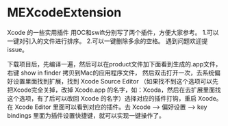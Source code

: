 # MEXcodeExtension
Xcode 的一些实用插件
用OC和swift分别写了两个插件，方便大家参考。
1.可以一键对引入的文件进行排序。
2.可以一键删除多余的空格。
遇到问题欢迎提issue。

下载项目后，先编译一遍，然后可以在product文件加下面看到生成的.app文件，
右键 show in finder 拷贝到Mac的应用程序文件，
然后双击打开一次，去系统偏好设置里面找到扩展，找到 Xcode Source Editor （如果找不到这个选项可以先把Xcode完全关掉，改掉 Xcode.app 的名字，如：Xcoda，然后在去扩展里面找这个选项，有了后可以改回 Xcode 的名字）选择对应的插件打钩，重启 Xcode。
在 Xcode Editor 里面可以看到对应的插件。去 Xcode —> 偏好设置 —> key bindings 里面为插件设置快捷键，就可以实现一键操作了。
